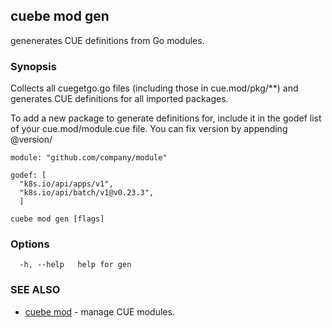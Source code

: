 ## cuebe mod gen

genenerates CUE definitions from Go modules.

### Synopsis

Collects all cuegetgo.go files (including those in cue.mod/pkg/**) and
generates CUE definitions for all imported packages.

To add a new package to generate definitions for, include it in the godef list of your cue.mod/module.cue file.
You can fix version by appending @version/

~~~cue
module: "github.com/company/module"

godef: [
  "k8s.io/api/apps/v1",
  "k8s.io/api/batch/v1@v0.23.3",
  ]
~~~


```
cuebe mod gen [flags]
```

### Options

```
  -h, --help   help for gen
```

### SEE ALSO

* [cuebe mod](cli/cuebe_mod.md)	 - manage CUE modules.

